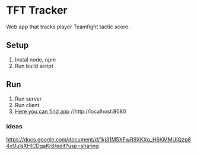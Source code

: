 # TFT Tracker
Web app that tracks player Teamfight tactic score.

## Setup

1. Instal node, npm
2. Run build script

## Run
1. Run server
2. Run client
3. [Here you can find app](http://localhost:8080) //http://localhost:8080


### ideas 
https://docs.google.com/document/d/1kj31M5XFwR9XKXo_H6KMMUIQzp84xUuIsXHlCDgaKr8/edit?usp=sharing
